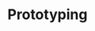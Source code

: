 ---
title: Prototyping
description: Create high and low fidelity mockups.
icon: 
layout: tool-listing
section: Tools
---